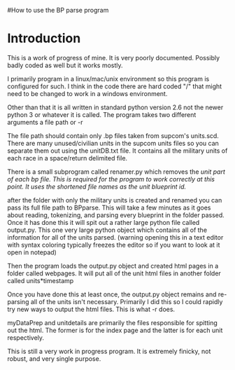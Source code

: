 #How to use the BP parse program

# Introduction #
This is a work of progress of mine. It is very poorly documented. Possibly badly coded as well but it works mostly.

I primarily program in a linux/mac/unix environment so this program is configured for such. I think in the code there are hard coded "/" that might need to be changed to work in a windows environment.

Other than that it is all written in standard python version 2.6 not the newer python 3 or whatever it is called.
The program takes two different arguments
a file path
or
-r

The file path should contain only .bp files taken from supcom's units.scd.
There are many unused/civilian units in the supcom units files so you can separate them out using the unitDB.txt file. It contains all the military units of each race in a space/return delimited file.

There is a small subprogram called renamer.py which removes the _unit part of each bp file. This is required for the program to work correctly at this point. It uses the shortened file names as the unit blueprint id._

after the folder with only the military units is created and renamed you can pass its full file path to BPparse. This will take a few minutes as it goes about reading, tokenizing, and parsing every blueprint in the folder passed. Once it has done this it will spit out a rather large python file called output.py. This one very large python object which contains all of the information for all of the units parsed. (warning opening this in a text editor with syntax coloring typically freezes the editor so if you want to look at it open in notepad)

Then the program loads the output.py object and created html pages in a folder called webpages. It will put all of the unit html files in another folder called units\*timestamp

Once you have done this at least once, the output.py object remains and re-parsing all of the units isn't necessary. Primarily I did this so I could rapidly try new ways to output the html files.
This is what -r does.

myDataPrep and unitdetails are primarily the files responsible for spitting out the html. The former is for the index page and the latter is for each unit respectively.

This is still a very work in progress program. It is extremely finicky, not robust, and very single purpose.
